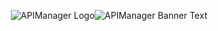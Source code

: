 <p align="center">
<img src="https://user-images.githubusercontent.com/67127399/159921410-b201f24f-2d57-4d52-8d25-ba8ca78d4f3e.png" alt="APIManager Logo"></img></center><img src="https://user-images.githubusercontent.com/67127399/159924299-b5cb3d8f-5f57-4869-a673-04f1a85ab94d.png" alt="APIManager Banner Text"></img>

</p>
